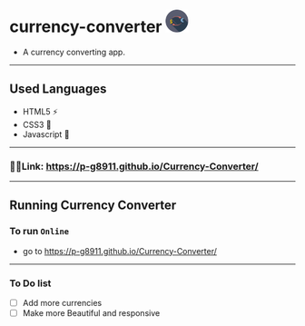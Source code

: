 
# currency-converter <img src="coin.png" height="40" width="40" >
- A currency converting app.
---
## Used Languages
- HTML5 ⚡
- CSS3 🌠
- Javascript 🌟
---
### 🔗🔗Link: https://p-g8911.github.io/Currency-Converter/
<!-- --- -->
<!-- ### Landing page
![Capture49](https://user-images.githubusercontent.com/91379432/146636625-f4cee0c7-685f-4b4e-a7fa-3f936ec85429.PNG) -->

---
## Running Currency Converter
### To run `Online`
- go to https://p-g8911.github.io/Currency-Converter/

<!-- ### To run `offline`
- Download the `Currency.Converter.zip` folder from [here](https://github.com/RedEdge967/currency-converter/releases)
- Extract the folder
- Run the `index.html` file in your web browser -->
---
### To Do list
- [ ] Add more currencies
- [ ] Make more Beautiful and responsive
